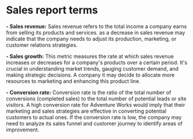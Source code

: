 # Sales report terms
**- Sales revenue:** Sales revenue refers to the total income a company earns from selling its products and services. as a decrease in sales revenue may indicate that the company needs to adjust its production, marketing, or customer relations strategies.

**- Sales growth:** This metric measures the rate at which sales revenue increases or decreases for a company's products over a certain period. It's crucial in understanding market trends, gauging customer demand, and making strategic decisions. A company it may decide to allocate more resources to marketing and enhancing this product line.

**- Conversion rate:** Conversion rate is the ratio of the total number of conversions (completed sales) to the total number of potential leads or site visitors. A high conversion rate for Adventure Works would imply that their marketing and sales strategies are effective in converting potential customers to actual ones. If the conversion rate is low, the company may need to analyze its sales funnel and customer journey to identify areas of improvement.